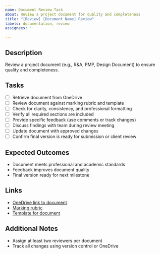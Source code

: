 ```yaml
---
name: Document Review Task
about: Review a project document for quality and completeness
title: "[Review] [Document Name] Review"
labels: documentation, review
assignees: ''

---
```


## Description
Review a project document (e.g., R&A, PMP, Design Document) to ensure quality and completeness.

## Tasks
- [ ] Retrieve document from OneDrive
- [ ] Review document against marking rubric and template
- [ ] Check for clarity, consistency, and professional formatting
- [ ] Verify all required sections are included
- [ ] Provide specific feedback (use comments or track changes)
- [ ] Discuss findings with team during review meeting
- [ ] Update document with approved changes
- [ ] Confirm final version is ready for submission or client review

## Expected Outcomes
- Document meets professional and academic standards
- Feedback improves document quality
- Final version ready for next milestone

## Links
- [OneDrive link to document]()
- [Marking rubric]()
- [Template for document]()

## Additional Notes
- Assign at least two reviewers per document
- Track all changes using version control or OneDrive
